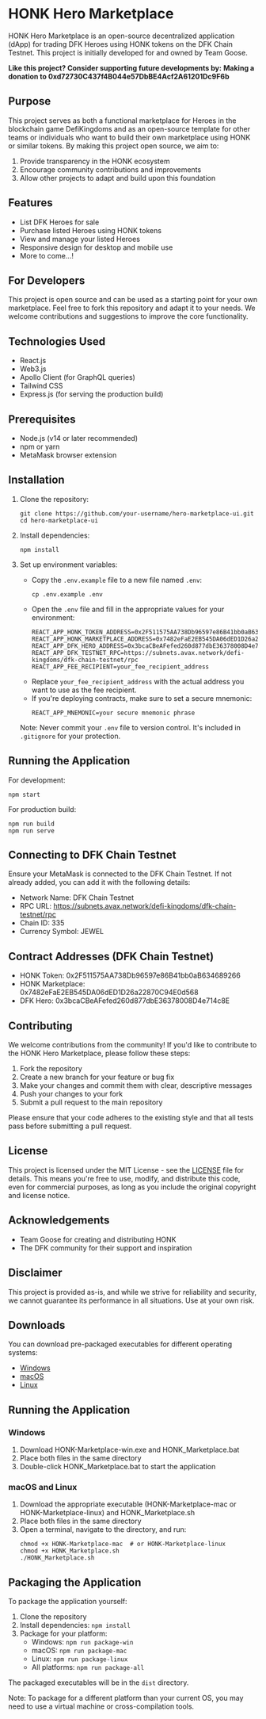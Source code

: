 # HONK Hero Marketplace

HONK Hero Marketplace is an open-source decentralized application (dApp) for trading DFK Heroes using HONK tokens on the DFK Chain Testnet. This project is initially developed for and owned by Team Goose.

**Like this project? Consider supporting future developments by:**
**Making a donation to 0xd72730C437f4B044e57DbBE4Acf2A61201Dc9F6b**

## Purpose

This project serves as both a functional marketplace for Heroes in the blockchain game DefiKingdoms and as an open-source template for other teams or individuals who want to build their own marketplace using HONK or similar tokens. By making this project open source, we aim to:

1. Provide transparency in the HONK ecosystem
2. Encourage community contributions and improvements
3. Allow other projects to adapt and build upon this foundation

## Features

- List DFK Heroes for sale
- Purchase listed Heroes using HONK tokens
- View and manage your listed Heroes
- Responsive design for desktop and mobile use
- More to come...!

## For Developers

This project is open source and can be used as a starting point for your own marketplace. Feel free to fork this repository and adapt it to your needs. We welcome contributions and suggestions to improve the core functionality.

## Technologies Used

- React.js
- Web3.js
- Apollo Client (for GraphQL queries)
- Tailwind CSS
- Express.js (for serving the production build)

## Prerequisites

- Node.js (v14 or later recommended)
- npm or yarn
- MetaMask browser extension

## Installation

1. Clone the repository:
   ```
   git clone https://github.com/your-username/hero-marketplace-ui.git
   cd hero-marketplace-ui
   ```

2. Install dependencies:
   ```
   npm install
   ```

3. Set up environment variables:
   - Copy the `.env.example` file to a new file named `.env`:
     ```
     cp .env.example .env
     ```
   - Open the `.env` file and fill in the appropriate values for your environment:
     ```
     REACT_APP_HONK_TOKEN_ADDRESS=0x2F511575AA738Db96597e86B41bb0aB634689266
     REACT_APP_HONK_MARKETPLACE_ADDRESS=0x7482eFaE2EB545DA06dED1D26a22870C94E0d568
     REACT_APP_DFK_HERO_ADDRESS=0x3bcaCBeAFefed260d877dbE36378008D4e714c8E
     REACT_APP_DFK_TESTNET_RPC=https://subnets.avax.network/defi-kingdoms/dfk-chain-testnet/rpc
     REACT_APP_FEE_RECIPIENT=your_fee_recipient_address
     ```
   - Replace `your_fee_recipient_address` with the actual address you want to use as the fee recipient.
   - If you're deploying contracts, make sure to set a secure mnemonic:
     ```
     REACT_APP_MNEMONIC=your secure mnemonic phrase
     ```

   Note: Never commit your `.env` file to version control. It's included in `.gitignore` for your protection.

## Running the Application

For development:
```
npm start
```

For production build:
```
npm run build
npm run serve
```

## Connecting to DFK Chain Testnet

Ensure your MetaMask is connected to the DFK Chain Testnet. If not already added, you can add it with the following details:

- Network Name: DFK Chain Testnet
- RPC URL: https://subnets.avax.network/defi-kingdoms/dfk-chain-testnet/rpc
- Chain ID: 335
- Currency Symbol: JEWEL

## Contract Addresses (DFK Chain Testnet)

- HONK Token: 0x2F511575AA738Db96597e86B41bb0aB634689266
- HONK Marketplace: 0x7482eFaE2EB545DA06dED1D26a22870C94E0d568
- DFK Hero: 0x3bcaCBeAFefed260d877dbE36378008D4e714c8E

## Contributing

We welcome contributions from the community! If you'd like to contribute to the HONK Hero Marketplace, please follow these steps:

1. Fork the repository
2. Create a new branch for your feature or bug fix
3. Make your changes and commit them with clear, descriptive messages
4. Push your changes to your fork
5. Submit a pull request to the main repository

Please ensure that your code adheres to the existing style and that all tests pass before submitting a pull request.

## License

This project is licensed under the MIT License - see the [LICENSE](LICENSE) file for details. This means you're free to use, modify, and distribute this code, even for commercial purposes, as long as you include the original copyright and license notice.

## Acknowledgements

- Team Goose for creating and distributing HONK
- The DFK community for their support and inspiration

## Disclaimer

This project is provided as-is, and while we strive for reliability and security, we cannot guarantee its performance in all situations. Use at your own risk.

## Downloads

You can download pre-packaged executables for different operating systems:

- [Windows](https://github.com/YinsPeace/HONK-marketplace/releases/download/v1.0.0/HONK-Marketplace-win.exe)
- [macOS](https://github.com/YinsPeace/HONK-marketplace/releases/download/v1.0.0/HONK-Marketplace-mac)
- [Linux](https://github.com/YinsPeace/HONK-marketplace/releases/download/v1.0.0/HONK-Marketplace-linux)

## Running the Application

### Windows
1. Download HONK-Marketplace-win.exe and HONK_Marketplace.bat
2. Place both files in the same directory
3. Double-click HONK_Marketplace.bat to start the application

### macOS and Linux
1. Download the appropriate executable (HONK-Marketplace-mac or HONK-Marketplace-linux) and HONK_Marketplace.sh
2. Place both files in the same directory
3. Open a terminal, navigate to the directory, and run:
   ```
   chmod +x HONK-Marketplace-mac  # or HONK-Marketplace-linux
   chmod +x HONK_Marketplace.sh
   ./HONK_Marketplace.sh
   ```

## Packaging the Application

To package the application yourself:

1. Clone the repository
2. Install dependencies: `npm install`
3. Package for your platform:
   - Windows: `npm run package-win`
   - macOS: `npm run package-mac`
   - Linux: `npm run package-linux`
   - All platforms: `npm run package-all`

The packaged executables will be in the `dist` directory.

Note: To package for a different platform than your current OS, you may need to use a virtual machine or cross-compilation tools.